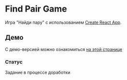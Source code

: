 # Find Pair Game

Игра "Найди пару" с использованием [Create React App](https://github.com/facebook/create-react-app).

## Демо

С демо-версией можно ознакомиться [на этой странице](https://ruslauz.github.io/FindPair/)

### Статус

Задание в процессе доработки
